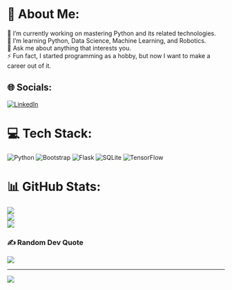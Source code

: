 # 💫 About Me:
🔭 I’m currently working on mastering Python and its related technologies.<br>🌱 I’m learning Python, Data Science, Machine Learning, and Robotics.<br>💬 Ask me about anything that interests you.<br>⚡ Fun fact, I started programming as a hobby, but now I want to make a career out of it.


## 🌐 Socials:
[![LinkedIn](https://img.shields.io/badge/LinkedIn-%230077B5.svg?logo=linkedin&logoColor=white)](www.linkedin.com/in/darius-oltei-a79180187) 

# 💻 Tech Stack:
![Python](https://img.shields.io/badge/python-3670A0?style=for-the-badge&logo=python&logoColor=ffdd54) ![Bootstrap](https://img.shields.io/badge/bootstrap-%238511FA.svg?style=for-the-badge&logo=bootstrap&logoColor=white) ![Flask](https://img.shields.io/badge/flask-%23000.svg?style=for-the-badge&logo=flask&logoColor=white) ![SQLite](https://img.shields.io/badge/sqlite-%2307405e.svg?style=for-the-badge&logo=sqlite&logoColor=white) ![TensorFlow](https://img.shields.io/badge/TensorFlow-%23FF6F00.svg?style=for-the-badge&logo=TensorFlow&logoColor=white)
# 📊 GitHub Stats:
![](https://github-readme-stats.vercel.app/api?username=Zews21&theme=dark&hide_border=false&include_all_commits=false&count_private=false)<br/>
![](https://github-readme-streak-stats.herokuapp.com/?user=Zews21&theme=dark&hide_border=false)<br/>
![](https://github-readme-stats.vercel.app/api/top-langs/?username=Zews21&theme=dark&hide_border=false&include_all_commits=false&count_private=false&layout=compact)

### ✍️ Random Dev Quote
![](https://quotes-github-readme.vercel.app/api?type=horizontal&theme=radical)

---
[![](https://visitcount.itsvg.in/api?id=Zews21&icon=0&color=0)](https://visitcount.itsvg.in)

<!-- Proudly created with GPRM ( https://gprm.itsvg.in ) -->
